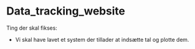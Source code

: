 # Data_tracking_website

Ting der skal fikses:
  - Vi skal have lavet et system der tillader at indsætte tal og plotte dem.
